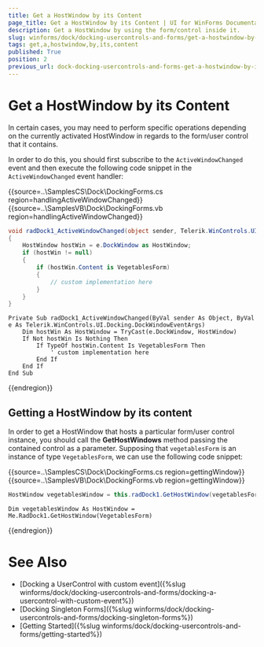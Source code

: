 ```yaml
---
title: Get a HostWindow by its Content
page_title: Get a HostWindow by its Content | UI for WinForms Documentation
description: Get a HostWindow by using the form/control inside it.
slug: winforms/dock/docking-usercontrols-and-forms/get-a-hostwindow-by-its-content
tags: get,a,hostwindow,by,its,content
published: True
position: 2
previous_url: dock-docking-usercontrols-and-forms-get-a-hostwindow-by-its-content
---
```


# Get a HostWindow by its Content

In certain cases, you may need to perform specific operations depending on the currently activated HostWindow in regards to the form/user control that it contains. 

In order to do this, you should first subscribe to the `ActiveWindowChanged` event and then execute the following code snippet in the `ActiveWindowChanged` event handler: 

{{source=..\SamplesCS\Dock\DockingForms.cs region=handlingActiveWindowChanged}} 
{{source=..\SamplesVB\Dock\DockingForms.vb region=handlingActiveWindowChanged}} 

````C#
void radDock1_ActiveWindowChanged(object sender, Telerik.WinControls.UI.Docking.DockWindowEventArgs e)
{
    HostWindow hostWin = e.DockWindow as HostWindow;
    if (hostWin != null)
    {
        if (hostWin.Content is VegetablesForm)
        {
            // custom implementation here
        }
    }
}

````
````VB.NET
Private Sub radDock1_ActiveWindowChanged(ByVal sender As Object, ByVal e As Telerik.WinControls.UI.Docking.DockWindowEventArgs)
    Dim hostWin As HostWindow = TryCast(e.DockWindow, HostWindow)
    If Not hostWin Is Nothing Then
        If TypeOf hostWin.Content Is VegetablesForm Then
            ' custom implementation here
        End If
    End If
End Sub

````

{{endregion}}  

## Getting a HostWindow by its content

In order to get a HostWindow that hosts a particular form/user control instance, you should call the __GetHostWindows__ method passing the contained control as a parameter. Supposing that `vegetablesForm` is an instance of type `VegetablesForm`, we can use the following code snippet: 

{{source=..\SamplesCS\Dock\DockingForms.cs region=gettingWindow}} 
{{source=..\SamplesVB\Dock\DockingForms.vb region=gettingWindow}} 

````C#
HostWindow vegetablesWindow = this.radDock1.GetHostWindow(vegetablesForm);

````
````VB.NET
Dim vegetablesWindow As HostWindow = Me.RadDock1.GetHostWindow(VegetablesForm)

````

{{endregion}} 

# See Also

* [Docking a UserControl with custom event]({%slug winforms/dock/docking-usercontrols-and-forms/docking-a-usercontrol-with-custom-event%})     
* [Docking Singleton Forms]({%slug winforms/dock/docking-usercontrols-and-forms/docking-singleton-forms%})
* [Getting Started]({%slug winforms/dock/docking-usercontrols-and-forms/getting-started%})



